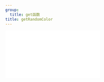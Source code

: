 ```yaml
---
group:
  title: get函数
title: getRandomColor
---
```


<code src="./getRandomColor" title="在线演示"></code>

<embed src="../_js_docs/getRandomColor.md"></embed>
